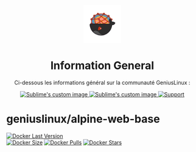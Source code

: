 <p align="center">
  <img width="100" src="https://github.com/GeniusLinux/readme-template/blob/main/geniuslinux_logo.png"/>
</p>

<h1 align="center">Information General</h1>

<p align="center">Ci-dessous les informations général sur la communauté GeniusLinux :</p>

<p align="center">
  <a href="https://google.fr">
    <img src="https://img.shields.io/badge/Web%20Site-geniuslinux.io-94398d?style=for-the-badge" alt="Sublime's custom image"/>
  </a>
  <a href="https://discord.com">
    <img src="https://img.shields.io/badge/Discord-geniuslinux-94398d?style=for-the-badge&logo=discord" alt="Sublime's custom image"/>
  </a>
  <a href="https://opencollective.com/">
    <img src="https://img.shields.io/opencollective/all/geniuslinux?label=SUPPORT&logo=SUPPORT&style=for-the-badge" alt="Support"/>
  </a>
</p>

# geniuslinux/alpine-web-base
[![Docker Last Version](https://img.shields.io/docker/v/geniuslinux/alpine-web-base?color=green&label=VERSION&logo=VERSION&logoColor=green&sort=semver&style=for-the-badge)](https://img.shields.io/docker/v/geniuslinux/alpine-web-base?color=green&label=VERSION&logo=VERSION&logoColor=green&sort=semver&style=for-the-badge "Docker Last Version")
</br>
[![Docker Size](https://img.shields.io/docker/image-size/geniuslinux/alpine-web-base?color=blue&label=DOCKER%20SIZE&logo=DOCKER%20SIZE&logoColor=blue&style=for-the-badge)](https://img.shields.io/docker/image-size/geniuslinux/alpine-web-base?color=blue&label=DOCKER%20SIZE&logo=IMAGE%20SIZE&logoColor=blue&style=for-the-badge "Docker Size")
[![Docker Pulls](https://img.shields.io/docker/pulls/geniuslinux/alpine-web-base?label=DOCKER%20PULLS&logo=DOCKER%20PULLS&style=for-the-badge)](https://img.shields.io/docker/pulls/geniuslinux/alpine-web-base?label=DOCKER%20PULLS&logo=DOCKER%20PULLS&style=for-the-badge "Docker Pulls")
[![Docker Stars](https://img.shields.io/docker/stars/geniuslinux/alpine-web-base?label=DOCKER%20STARS&logo=DOCKER%20STARS&style=for-the-badge)](https://img.shields.io/docker/stars/geniuslinux/alpine-web-base?label=DOCKER%20STARS&logo=DOCKER%20STARS&style=for-the-badge "Docker Stars")
